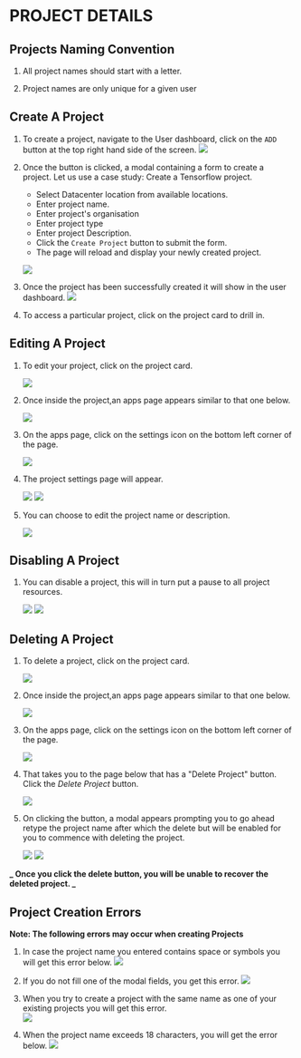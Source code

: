 # PROJECT DETAILS

## Projects Naming Convention

1. All project names should start with a letter.

2. Project names are only unique for a given user

## Create A Project

1. To create a project, navigate to the User dashboard, click on the `ADD` button at the top right hand side of the screen.
   ![](../img/projectsDashboard.png)

2. Once the button is clicked, a modal containing a form to create a project. Let us use a case study: Create a Tensorflow project.

   - Select Datacenter location from available locations.
   - Enter project name.
   - Enter project's organisation
   - Enter project type
   - Enter project Description.
   - Click the `Create Project` button to submit the form.
   - The page will reload and display your newly created project.

   ![](../img/create_proj_form.png)

3. Once the project has been successfully created it will show in the user dashboard.
   ![](../img/user_projects.png)

4. To access a particular project, click on the project card to drill in.

## Editing A Project

1. To edit your project, click on the project card.

   ![](../img/singularProject.png)

2. Once inside the project,an apps page appears similar to that one below.

   ![](../img/apps_page.png)

3. On the apps page, click on the settings icon on the bottom left corner of the page.

   ![](../img/projectSettings.png)

4. The project settings page will appear.

   ![](../img/ProjectSettings1.png)
   ![](../img/ProjectSettings2.jpeg)

5. You can choose to edit the project name or description.

   ![](../img/projectUpdateModal.png)

## Disabling A Project

1. You can disable a project, this will in turn put a pause to all project resources.

   ![](../img/disable_project.png)
   ![](../img/project_disable.png)

## Deleting A Project

1. To delete a project, click on the project card.

   ![](../img/singularProject.png)

2. Once inside the project,an apps page appears similar to that one below.

   ![](../img/apps_page.png)

3. On the apps page, click on the settings icon on the bottom left corner of the page.

   ![](../img/projectSettings.png)

4. That takes you to the page below that has a "Delete Project" button. Click the _Delete Project_ button.

   ![](../img/ProjectSettings2.jpeg)

5. On clicking the button, a modal appears prompting you to go ahead retype the project name after which the delete but will be enabled for you to commence with deleting the project.

   ![](../img/projectDelete.png)
   ![](../img/projectDeleteEnabled.png)

**_ Once you click the delete button, you will be unable to recover the deleted project. _**

## Project Creation Errors

**Note: The following errors may occur when creating Projects**

1. In case the project name you entered contains space or symbols you will get this error below.
   ![](../img/projectError1.png)

2. If you do not fill one of the modal fields, you get this error.
   ![](../img/projectError2.png)

3. When you try to create a project with the same name as one of your existing projects you will get this error.  
   ![](../img/projectError3.png)

4. When the project name exceeds 18 characters, you will get the error below.
   ![](../img/projectError4.png)

<!-- ## Project Billing

1. To get your project billing information, while inside a project click `Billing` on the sidebar.

   ![](../img/BillingSideBar.png)

2. On the right side of the sidebar a similar page will appear showing the available metrics for the project.

   ![](https://user-images.githubusercontent.com/69305400/170105260-52d8aa77-4213-4851-9fd9-44b180c84ab9.png)

3. In case you need to make payment for your app usage then click the pay bill button. Note the button remains disabled util a particular threshold is attained.

   ![](https://user-images.githubusercontent.com/69305400/179727501-fba11575-d660-4569-a932-eb11bc61e538.png)

4. After selecting the payment methods you can go ahead to make payment and you will recieve an email showing for your payment receipt. In the dashboard you can be able to view transactions, invoices and receipts and all these can be downloaded. Below is a example of a receipt with the provision of being able to download it as a PDF.

   ![](https://user-images.githubusercontent.com/32802973/177199923-1fc721fa-e02f-475d-9777-33bb02179eb2.png)

   ![](https://user-images.githubusercontent.com/32802973/177199908-397dc1c5-1210-4efc-9bcf-326b77fa0c0f.png)

5. You can pay using assigned credits and your credits can be viewed on the page too.

   ![](../img/Credits.png) -->
